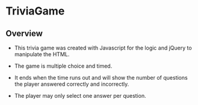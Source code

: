# TriviaGame

## Overview

* This trivia game was created with Javascript for the logic and jQuery to manipulate the HTML.  

* The game is multiple choice and timed. 

* It ends when the time runs out and will show the number of questions the player answered correctly and incorrectly.

* The player may only select one answer per question. 
